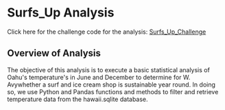 # Surfs_Up Analysis

Click here for the challenge code for the analysis: [Surfs_Up_Challenge](https://github.com/jzaragoza21/surfs_up/blob/main/SurfsUp_Challenge.ipynb)

## Overview of Analysis

The objective of this analysis is to execute a basic statistical analysis of Oahu's temperature's in June and December to determine for W. Avywhether a surf and ice cream shop is sustainable year round. In doing so, we use Python and Pandas functions and methods to filter and retrieve temperature data from the hawaii.sqlite database.

